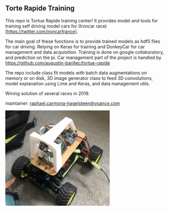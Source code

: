 ## Torte Rapide Training

This repo is Tortue Rapide training center! It provides model and tools for training self driving model cars for (Ironcar race)[https://twitter.com/ironcarfrance].

The main goal of these functions is to provide trained models as hdf5 files for car driving. Relying on Keras for training and DonkeyCar for car management and data acquisition. Training is done on google collaboratory, and prediction on the pi. Car management part of the project is handled by https://github.com/augustin-barillec/tortue-rapide

The repo include class fit models with batch data augmentations on memory or on disk, 3D image generator class to feed 3D convolutions, model explanation using Lime and Keras, and data management utils.

Wining solution of several races in 2019. 


maintainer: raphael.carmona-hagelsteen@ysance.com


![tortue rapide](misc/tortue-rapide.jpg)
